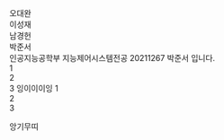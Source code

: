 오대완  
이성재  
남경헌  
박준서  
인공지능공학부 지능제어시스템전공 20211267 박준서 입니다.  
1  
2  
3
잉이이이잉
1  
2  
3


















앙기무띠
